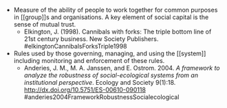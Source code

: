 - Measure of the ability of people to work together for common purposes in [[group]]s and organisations. A key element of social capital is the sense of mutual trust.
	- Elkington, J. (1998). Cannibals with forks: The triple bottom line of 21st century business. New Society Publishers. #elkingtonCannibalsForksTriple1998
- Rules used by those governing, managing, and using the [[system]] including monitoring and enforcement of these rules.
	- Anderies, J. M., M. A. Janssen, and E. Ostrom. 2004. _A framework to analyze the robustness of social-ecological systems from an institutional perspective_. Ecology and Society 9(1):18. http://dx.doi.org/10.5751/ES-00610-090118 #anderies2004FrameworkRobustnessSocialecological
